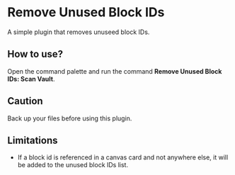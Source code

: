 # Remove Unused Block IDs
A simple plugin that removes unuseed block IDs.

## How to use?
Open the command palette and run the command **Remove Unused Block IDs: Scan Vault**.

## Caution
Back up your files before using this plugin.

## Limitations
- If a block id is referenced in a canvas card and not anywhere else, it will be added to the unused block IDs list.